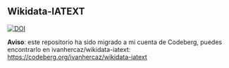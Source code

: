 ## Wikidata-IATEXT

[![DOI](https://zenodo.org/badge/151055430.svg)](https://zenodo.org/badge/latestdoi/151055430)

**Aviso**: este repositorio ha sido migrado a mi cuenta de Codeberg, puedes encontrarlo en ivanhercaz/wikidata-iatext: <https://codeberg.org/ivanhercaz/wikidata-iatext>
